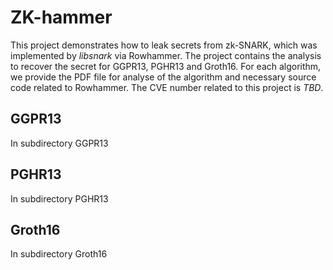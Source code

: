 # ZK-hammer

This project demonstrates how to leak secrets from zk-SNARK, which was implemented by _libsnark_ via Rowhammer. The project contains the analysis to recover the secret for GGPR13, PGHR13 and Groth16. For each algorithm, we provide the PDF file for analyse of the algorithm and necessary source code related to Rowhammer. The CVE number related to this project is _TBD_.

## GGPR13

In subdirectory GGPR13

## PGHR13

In subdirectory PGHR13

## Groth16

In subdirectory Groth16